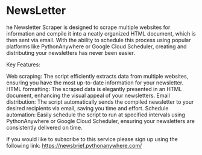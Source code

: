 # NewsLetter
he Newsletter Scraper is designed to scrape multiple websites for information and compile it into a neatly organized HTML document, which is then sent via email. With the ability to schedule this process using popular platforms like PythonAnywhere or Google Cloud Scheduler, creating and distributing your newsletters has never been easier.

Key Features:

Web scraping: The script efficiently extracts data from multiple websites, ensuring you have the most up-to-date information for your newsletter.
HTML formatting: The scraped data is elegantly presented in an HTML document, enhancing the visual appeal of your newsletters.
Email distribution: The script automatically sends the compiled newsletter to your desired recipients via email, saving you time and effort.
Schedule automation: Easily schedule the script to run at specified intervals using PythonAnywhere or Google Cloud Scheduler, ensuring your newsletters are consistently delivered on time.

If you would like to subscribe to this service please sign up using the following link: https://newsbrief.pythonanywhere.com/

